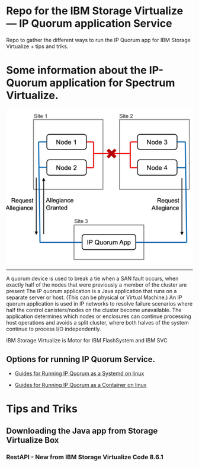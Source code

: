 # Repo for the IBM Storage Virtualize — IP Quorum application Service

Repo to gather the different ways to run the IP Quorum app for IBM Storage Virtualize + tips and triks.


# Some information about the IP-Quorum application for Spectrum Virtualize.

<img src="ipquorum-systemd/images/ipquorum-smal.png" alt="drawing" style="width:600px;"/>

-----

A quorum device is used to break a tie when a SAN fault occurs, when exactly half of the nodes that were previously a member of the cluster are present
The IP quorum application is a Java application that runs on a separate server or host. (This can be physical or Virtual Machine.)
An IP quorum application is used in IP networks to resolve failure scenarios where half the control canisters/nodes on the cluster become unavailable.
The application determines which nodes or enclosures can continue processing host operations and avoids a split cluster, where both halves of the system continue to process I/O independently.

IBM Storage Virtualize is Motor for IBM FlashSystem and IBM SVC


## Options for running IP Quorum Service. 

* [Guides for Running IP Quorum as a Systemd on linux](ipquorum-systemd/readme-ipquorum-systemd.md)

* [Guides for Running IP Quorum as a Container on linux](ipquorum-container/ibm-virtualize-ipquorum-container.md)






Tips and Triks
====


## Downloading the Java app from Storage Virtualize Box


### RestAPI - New from IBM Storage Virtualize Code 8.6.1

